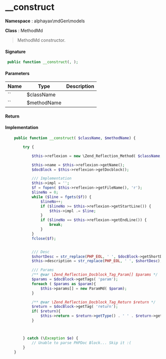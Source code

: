
# __construct

**Namespace**  : alphayax\mdGen\models

**Class** : MethodMd


> MethodMd constructor.


#### Signature

```php
 public function __construct(, );
```

#### Parameters

| Name | Type | Description |
|---|---|---|
| `` | $className |  |
| `` | $methodName |  |

#### Return


#### Implementation

```php
    public function __construct( $className, $methodName) {

        try {

            $this->reflexion = new \Zend_Reflection_Method( $className, $methodName);

            $this->name = $this->reflexion->getName();
            $docBlock = $this->reflexion->getDocblock();

            /// Implementation
            $this->impl = '';
            $f = fopen( $this->reflexion->getFileName(), 'r');
            $lineNo = 0;
            while ($line = fgets($f)) {
                $lineNo++;
                if ($lineNo >= $this->reflexion->getStartLine()) {
                    $this->impl .= $line;
                }
                if ($lineNo == $this->reflexion->getEndLine()) {
                    break;
                }
            }
            fclose($f);


            /// Desc
            $shortDesc = str_replace(PHP_EOL, ' ', $docBlock->getShortDescription());
            $this->description = str_replace(PHP_EOL, ' ', $shortDesc);

            /// Params
            /** @var \Zend_Reflection_Docblock_Tag_Param[] $params */
            $params = $docBlock->getTags( 'param');
            foreach ( $params as $param){
                $this->params[] = new ParamMd( $param);
            }

            /** @var \Zend_Reflection_Docblock_Tag_Return $return */
            $return = $docBlock->getTag( 'return');
            if( $return){
                $this->return = $return->getType() . ' ' . $return->getDescription();
            }



        } catch (\Exception $e) {
            // Unable to parse PHPDoc Block... Skip it :(
        }
    }

```
